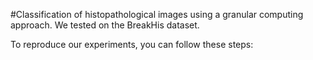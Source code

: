 #Classification of histopathological images using a granular computing approach. We tested on the BreakHis dataset. 

To reproduce our experiments, you can follow these steps:
